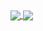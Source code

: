 
<a href="https://github.com/bixgamer707/ThunderEconomy">
  <img align="center" src="https://github-readme-stats.vercel.app/api/pin/?username=bixgamer707&repo=ThunderEconomy" />
</a>
<a href="https://github.com/anuraghazra/convoychat">
  <img align="center" src="https://github-readme-stats.vercel.app/api/pin/?username=bixgamer707&repo=convoychat" />
</a>
